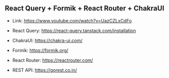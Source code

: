 ## React Query + Formik + React Router + ChakraUI

- Link: https://www.youtube.com/watch?v=UazCZLxCdFo
- React Query: https://react-query.tanstack.com/installation
- ChakraUI: https://chakra-ui.com/
- Formik: https://formik.org/
- React Router: https://reactrouter.com/

- REST API: https://gorest.co.in/

